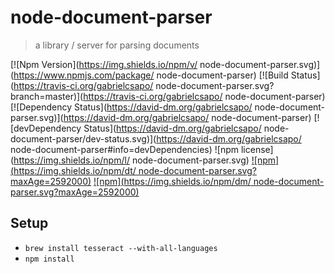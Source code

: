 # node-document-parser

> a library / server for parsing documents

[![Npm Version](https://img.shields.io/npm/v/ node-document-parser.svg)](https://www.npmjs.com/package/ node-document-parser)
[![Build Status](https://travis-ci.org/gabrielcsapo/ node-document-parser.svg?branch=master)](https://travis-ci.org/gabrielcsapo/ node-document-parser) [![Dependency Status](https://david-dm.org/gabrielcsapo/ node-document-parser.svg)](https://david-dm.org/gabrielcsapo/ node-document-parser)
[![devDependency Status](https://david-dm.org/gabrielcsapo/ node-document-parser/dev-status.svg)](https://david-dm.org/gabrielcsapo/ node-document-parser#info=devDependencies)
![npm license](https://img.shields.io/npm/l/ node-document-parser.svg)
[![npm](https://img.shields.io/npm/dt/ node-document-parser.svg?maxAge=2592000)]()
[![npm](https://img.shields.io/npm/dm/ node-document-parser.svg?maxAge=2592000)]()

## Setup

- `brew install tesseract --with-all-languages`
- `npm install`
